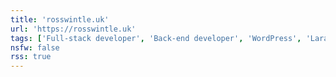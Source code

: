 ```yaml
---
title: 'rosswintle.uk'
url: 'https://rosswintle.uk'
tags: ['Full-stack developer', 'Back-end developer', 'WordPress', 'Laravel', 'Random geeky stuff', 'Dad']
nsfw: false
rss: true
---
```

